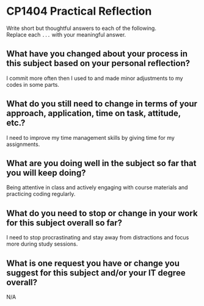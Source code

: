 # CP1404 Practical Reflection

Write short but thoughtful answers to each of the following.  
Replace each `...` with your meaningful answer.

## What have you changed about your process in this subject based on your personal reflection?

I commit more often then I used to and made minor adjustments to my codes in some parts.

## What do you still need to change in terms of your approach, application, time on task, attitude, etc.?

I need to improve my time management skills by giving time for my assignments. 

## What are you doing well in the subject so far that you will keep doing?

Being attentive in class and actively engaging with course materials and practicing coding regularly. 

## What do you need to stop or change in your work for this subject overall so far?

I need to stop procrastinating and stay away from distractions and focus more during study sessions. 

## What is one request you have or change you suggest for this subject and/or your IT degree overall?

N/A

